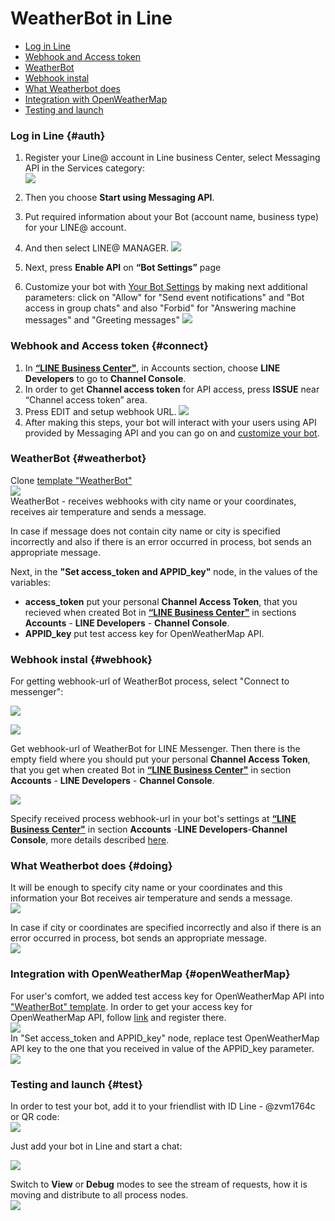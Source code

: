 # WeatherBot in Line

* [Log in Line](#auth)
* [Webhook and Access token](#connect)
* [WeatherBot](#weatherbot)
* [Webhook instal](#webhook) 
* [What Weatherbot does](#doing)
* [Integration with OpenWeatherMap](#openWeatherMap)
* [Testing and launch](#test)

### Log in Line {#auth}

1. Register your Line@ account in Line business Center, select Messaging API in the Services category:   
   ![](../img/line/messaging_api.jpg)

2. Then you choose **Start using Messaging API**.

3. Put required information about your Bot \(account name, business type\) for your LINE@ account.
4. And then select LINE@ MANAGER.
   ![](../img/line/line_manager.jpg)
5. Next, press **Enable API** on **“Bot Settings”** page 
6. Customize your bot with [Your Bot Settings](https://developers.line.me/messaging-api/getting-started#set_up_bot) by making next additional parameters: click on "Allow" for "Send event notifications" and "Bot access in group chats" and also "Forbid" for "Answering machine messages" and "Greeting messages" 
   ![](../img/line/settings_bot.jpg)

### Webhook and Access token {#connect}

1. In [**“LINE Business Center"**](https://business.line.me/en/), in Accounts section, choose **LINE Developers** to go to **Channel Console**.
2. In order to get **Channel access token** for API access, press **ISSUE** near “Channel access token” area. 
3. Press EDIT and setup webhook URL.
   ![](../img/line/pic5.jpg)
4. After making this steps, your bot will interact with your users using API provided by Messaging API and you can go on and [customize your bot](#weatherbot).

### WeatherBot {#weatherbot}

Clone [template "WeatherBot"](https://admin.corezoid.com/folder/conv/121756)  
 ![](../img/line/copy_proc.jpg)  
WeatherBot - receives webhooks  with city name or your coordinates, receives air temperature and sends a message.

In case if message does not contain city name or city is specified incorrectly and also if there is an error occurred in process, bot sends an appropriate message.

Next, in the **"Set access\_token and APPID\_key"** node, in the values of the variables:

* **access\_token** put your personal **Channel Access Token**, that you recieved when created Bot in [**“LINE Business Center"**](https://business.line.me/en/) in sections **Accounts** - **LINE Developers** - **Channel Console**.
* **APPID\_key** put test access key for OpenWeatherMap API.

### Webhook instal {#webhook}

For getting webhook-url of WeatherBot process, select "Connect to messenger":

![](../img/line/connect_to_messenger.jpg)

![](../img/line/connect_to_messenger1.jpg)

Get webhook-url of WeatherBot for LINE Messenger. Then there is the empty field where you should put your personal **Channel Access Token**, that you get when created Bot in [**“LINE Business Center"**](https://business.line.me/en/) in section **Accounts** - **LINE Developers** - **Channel Console**.

![](../img/line/connect_to_messenger2.jpg)

Specify received process webhook-url  in your bot's settings at [**“LINE Business Center"**](https://business.line.me/en/) in section **Accounts** -**LINE Developers**-**Channel Console**, more details described [here](#connect).

### What Weatherbot does {#doing}

It will be enough to specify city name or your coordinates and  this information your Bot receives air temperature and sends a message.  
![](../img/line/conv_weatherBot2.jpg)

In case if  city or coordinates are specified incorrectly and also if there is an error occurred in process, bot sends an appropriate message.  
![](../img/line/conv_weatherBot.jpg)

### Integration with OpenWeatherMap {#openWeatherMap}

For user's comfort, we added test access key for OpenWeatherMap API into ["WeatherBot" template](https://admin.corezoid.com/folder/conv/121756). In order to get your access key for OpenWeatherMap API, follow [link](https://home.openweathermap.org/) and register there.   
![](../img/line/weather_key.png)  
In "Set access\_token and APPID\_key" node, replace test OpenWeatherMap API key to the one that you received in value of the APPID\_key parameter.   
![](../img/line/set_token.jpg)

### Testing and launch {#test}

In order to test your bot, add it to your friendlist with ID Line - @zvm1764c or QR code:  
![](../img/line/QR-code1.jpg)

Just add your bot in Line and start a chat:

![](../img/line/screenshot.jpg)

Switch to **View** or **Debug** modes to see the stream of requests, how it is moving and distribute to all process nodes.  
![](../img/line/botweather_view.png)

